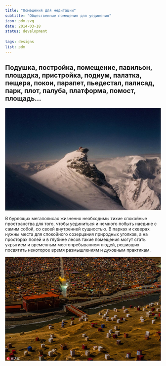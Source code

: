 ```yaml
---
title: "Помещения для медитации"
subtitle: "Общественные помещения для уединения"
icon: pdm.svg
date: 2014-03-18
status: development

tags: designs
list: pdm
---
```


## Подушка, постройка, помещение, павильон, площадка, пристройка, подиум, палатка, пещера, покои, парапет, пьедестал, палисад, парк, плот, палуба, платформа, помост, площадь…

![](./top.jpg)

В бурлящих мегаполисах жизненно необходимы тихие спокойные пространства для того, чтобы уединиться и немного побыть наедине с самим собой, со своей внутренней сущностью. В парках и скверах нужны места для спокойного созерцания природных уголков, а на просторах полей и в глубине лесов такие помещения могут стать укрытием и временным местопребыванием людей, решивших посвятить некоторое время размышлениям и духовным практикам.

![](./2.jpeg)
